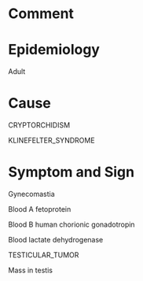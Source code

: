 # Comment

# Epidemiology

Adult

# Cause

CRYPTORCHIDISM

KLINEFELTER_SYNDROME

# Symptom and Sign

Gynecomastia

Blood A fetoprotein

Blood B human chorionic gonadotropin

Blood lactate dehydrogenase

TESTICULAR_TUMOR

Mass in testis
